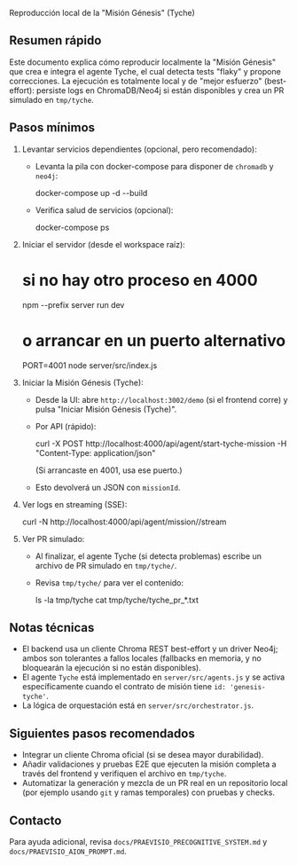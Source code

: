 Reproducción local de la "Misión Génesis" (Tyche)

Resumen rápido
--------------
Este documento explica cómo reproducir localmente la "Misión Génesis" que crea e integra el agente Tyche, el cual detecta tests "flaky" y propone correcciones. La ejecución es totalmente local y de "mejor esfuerzo" (best-effort): persiste logs en ChromaDB/Neo4j si están disponibles y crea un PR simulado en `tmp/tyche`.

Pasos mínimos
-------------
1. Levantar servicios dependientes (opcional, pero recomendado):
   - Levanta la pila con docker-compose para disponer de `chromadb` y `neo4j`:

     docker-compose up -d --build

   - Verifica salud de servicios (opcional):

     docker-compose ps

2. Iniciar el servidor (desde el workspace raíz):

   # si no hay otro proceso en 4000
   npm --prefix server run dev

   # o arrancar en un puerto alternativo
   PORT=4001 node server/src/index.js

3. Iniciar la Misión Génesis (Tyche):
   - Desde la UI: abre `http://localhost:3002/demo` (si el frontend corre) y pulsa "Iniciar Misión Génesis (Tyche)".
   - Por API (rápido):

     curl -X POST http://localhost:4000/api/agent/start-tyche-mission -H "Content-Type: application/json"

     (Si arrancaste en 4001, usa ese puerto.)

   - Esto devolverá un JSON con `missionId`.

4. Ver logs en streaming (SSE):

   curl -N http://localhost:4000/api/agent/mission/<missionId>/stream

5. Ver PR simulado:

   - Al finalizar, el agente Tyche (si detecta problemas) escribe un archivo de PR simulado en `tmp/tyche/`.
   - Revisa `tmp/tyche/` para ver el contenido:

     ls -la tmp/tyche
     cat tmp/tyche/tyche_pr_*.txt

Notas técnicas
---------------
- El backend usa un cliente Chroma REST best-effort y un driver Neo4j; ambos son tolerantes a fallos locales (fallbacks en memoria, y no bloquearán la ejecución si no están disponibles).
- El agente `Tyche` está implementado en `server/src/agents.js` y se activa específicamente cuando el contrato de misión tiene `id: 'genesis-tyche'`.
- La lógica de orquestación está en `server/src/orchestrator.js`.

Siguientes pasos recomendados
----------------------------
- Integrar un cliente Chroma oficial (si se desea mayor durabilidad).
- Añadir validaciones y pruebas E2E que ejecuten la misión completa a través del frontend y verifiquen el archivo en `tmp/tyche`.
- Automatizar la generación y mezcla de un PR real en un repositorio local (por ejemplo usando `git` y ramas temporales) con pruebas y checks.

Contacto
--------
Para ayuda adicional, revisa `docs/PRAEVISIO_PRECOGNITIVE_SYSTEM.md` y `docs/PRAEVISIO_AION_PROMPT.md`.

